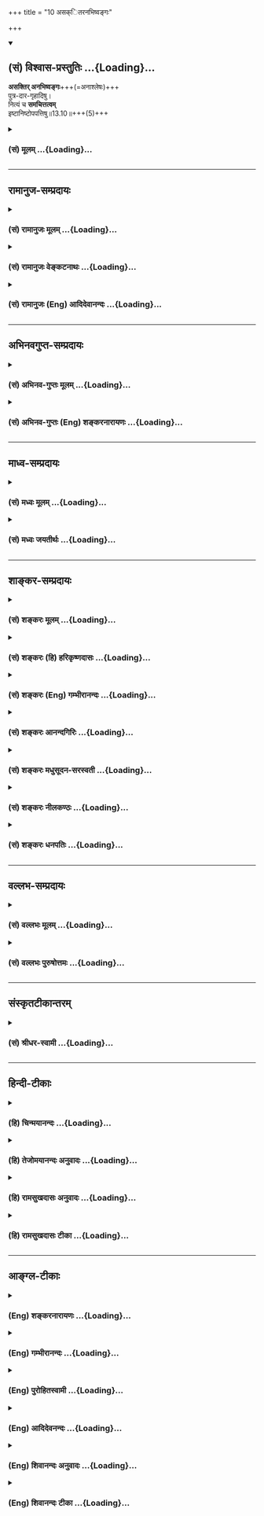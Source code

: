 +++
title = "10 असक्ितरनभिष्वङ्गः"

+++
<div class="js_include" newlevelforh1="2" title="(सं) विश्वास-प्रस्तुतिः" unfilled url="/purANam_vaiShNavam/mahAbhAratam/06-bhIShma-parva/03-bhagavad-gItA-parva/saMskRtam/vishvAsa-prastutiH/13_xetra-xetrajna-yogaH/10_asakitaranabhiShv.md">
<details open><summary><h2>(सं) विश्वास-प्रस्तुतिः ...{Loading}...</h2></summary>

**असक्तिर् अनभिष्वङ्गः**+++(=अनाश्लेषः)+++  
पुत्र-दार-गृहादिषु।  
नित्यं च **समचित्तत्वम्**  
इष्टानिष्टोपपत्तिषु॥13.10॥+++(5)+++
</details>
</div>
<div class="js_include collapsed" newlevelforh1="3" title="(सं) मूलम्" unfilled url="/purANam_vaiShNavam/mahAbhAratam/06-bhIShma-parva/03-bhagavad-gItA-parva/saMskRtam/mUlam/13_xetra-xetrajna-yogaH/10_asakitaranabhiShv.md">
<details><summary><h3>(सं) मूलम् ...{Loading}...</h3></summary>

असक्तिरनभिष्वङ्गः पुत्रदारगृहादिषु।  
नित्यं च समचित्तत्वमिष्टानिष्टोपपत्तिषु।।13.10।।
</details>
</div>


_________________
## रामानुज-सम्प्रदायः
<div class="js_include collapsed" newlevelforh1="3" title="(सं) रामानुजः मूलम्" unfilled url="/purANam_vaiShNavam/mahAbhAratam/06-bhIShma-parva/03-bhagavad-gItA-parva/saMskRtam/rAmAnujaH/mUlam/13_xetra-xetrajna-yogaH/10_asakitaranabhiShv.md">
<details><summary><h3>(सं) रामानुजः मूलम् ...{Loading}...</h3></summary>

।।13.9।।**असक्तिः** आत्मव्यतिरिक्तविषयेषु सङ्गरहितत्वम्;
**अनभिष्वङ्गःपुत्रदारगृहादिषु** तेषु शास्त्रीयकर्मोपकरणत्वातिरेकेण
आश्लेषरहितत्वम् **नित्यं च समचित्तत्वम् इष्टानिष्टोपपत्तिषु** --
संकल्पप्रभवेषु इष्टानिष्टोपनिपातेषु हर्षोद्वेगरहितत्वम्।

</details>
</div>
<div class="js_include collapsed" newlevelforh1="3" title="(सं) रामानुजः वेङ्कटनाथः" unfilled url="/purANam_vaiShNavam/mahAbhAratam/06-bhIShma-parva/03-bhagavad-gItA-parva/saMskRtam/rAmAnujaH/venkaTanAthaH/13_xetra-xetrajna-yogaH/10_asakitaranabhiShv.md">
<details><summary><h3>(सं) रामानुजः वेङ्कटनाथः ...{Loading}...</h3></summary>

  
  
।।13.10।। पूर्वम्इन्द्रियार्थेषु वैराग्यम् \[13।9\] इति सांस्पर्शिकं
शब्दादिविषये; विरक्तिरुक्ता; इदानींअसक्तिः इत्याभिमानिकेषु
सङ्गरहितत्वमुच्यत इति पुनरुक्तिं
परिहर्तुंआत्मव्यतिरिक्तपरिग्रहेष्वित्युक्तम्। तर्हि गृहस्थस्य
मुमुक्षोराभिमानिकसर्वधर्मपरित्यागेन कथमाश्रमधर्मो निर्वर्त्येत
इत्यत्रोच्यते -- अनभिष्वङ्गः पुत्रदारगृहादिष्विति। नात्र
तेषूपयुक्तानामपि स्वरूपेण त्यागो विवक्षितः; प्रव्रजितस्याप्यवर्जनीयेषु
सङ्गमात्रनिषेधात्;न कुड्यां नोदके सङ्गो न चेले न च विष्टरे। नागारे नासने
नान्ये यस्य वै मोक्षवित्तु सः इति। अतो धर्मोपयुक्तत्वमात्रेण तु परिग्रह
एवेत्यभिप्रायेणाह -- शास्त्रीयेति। सङ्गोऽभिष्वङ्गहेतुः;सङ्गात्सञ्जायते
कामः \[2।62\] इत्युक्तत्वात्। अतः कारणाभावात्कार्याभाव इति भावः।
अभिष्वङ्गोऽतिसक्तिः। सांस्पर्शिकेष्टानिष्टयोः समचित्तत्वस्याशक्यत्वादाह
-- सङ्कल्पप्रभवेष्विति। पुत्रदारादिप्रसङ्गात्तद्विषयत्वं युक्तमेवेति च
भावः।  
  

</details>
</div>
<div class="js_include collapsed" newlevelforh1="3" title="(सं) रामानुजः (Eng) आदिदेवानन्दः" unfilled url="/purANam_vaiShNavam/mahAbhAratam/06-bhIShma-parva/03-bhagavad-gItA-parva/saMskRtam/rAmAnujaH/english/AdidevAnandaH/13_xetra-xetrajna-yogaH/10_asakitaranabhiShv.md">
<details><summary><h3>(सं) रामानुजः (Eng) आदिदेवानन्दः ...{Loading}...</h3></summary>

13.10 'Non-attachment' means freedom from attachment to things other
than the self. 'Absecne of clinging' to son, wife, home and the like
means absence of excessive affection for these beyond the limits allowed
by the Sastras. 'Constant even-mindedness' to all desirable and
undesriable events means the state of freedom from joy and grief with
regard to occurrences springing from desire.

</details>
</div>


_________________
## अभिनवगुप्त-सम्प्रदायः
<div class="js_include collapsed" newlevelforh1="3" title="(सं) अभिनव-गुप्तः मूलम्" unfilled url="/purANam_vaiShNavam/mahAbhAratam/06-bhIShma-parva/03-bhagavad-gItA-parva/saMskRtam/abhinava-guptaH/mUlam/13_xetra-xetrajna-yogaH/10_asakitaranabhiShv.md">
<details><summary><h3>(सं) अभिनव-गुप्तः मूलम् ...{Loading}...</h3></summary>
<div class="js_include" includetitle="false" newlevelforh1="5" unfilled="" url="/purANam/mahAbhAratam/06-bhIShma-parva/03-bhagavad-gItA-parva/saMskRtam/abhinava-guptaH/mUlam/13_xetra-xetrajna-yogaH/08_amAnitvamadambhit.md"></div>
</details>
</div>
<div class="js_include collapsed" newlevelforh1="3" title="(सं) अभिनव-गुप्तः (Eng) शङ्करनारायणः" unfilled url="/purANam_vaiShNavam/mahAbhAratam/06-bhIShma-parva/03-bhagavad-gItA-parva/saMskRtam/abhinava-guptaH/english/shankaranArAyaNaH/13_xetra-xetrajna-yogaH/10_asakitaranabhiShv.md">
<details><summary><h3>(सं) अभिनव-गुप्तः (Eng) शङ्करनारायणः ...{Loading}...</h3></summary>
<div class="js_include" includetitle="false" newlevelforh1="5" unfilled="" url="/purANam/mahAbhAratam/06-bhIShma-parva/03-bhagavad-gItA-parva/saMskRtam/abhinava-guptaH/english/shankaranArAyaNaH/13_xetra-xetrajna-yogaH/12_adhyAtmajnAnanity.md"></div>
</details>
</div>


_________________
## माध्व-सम्प्रदायः
<div class="js_include collapsed" newlevelforh1="3" title="(सं) मध्वः मूलम्" unfilled url="/purANam_vaiShNavam/mahAbhAratam/06-bhIShma-parva/03-bhagavad-gItA-parva/saMskRtam/madhvaH/mUlam/13_xetra-xetrajna-yogaH/10_asakitaranabhiShv.md">
<details><summary><h3>(सं) मध्वः मूलम् ...{Loading}...</h3></summary>

।।13.10।। सक्तिः स्नेहः। स एवातिपक्वोऽभिष्वङ्गः। स्नेहः सक्तिः स
एवातिपक्वोऽभिष्वङ्ग उच्यते इत्यभिधानम्।

</details>
</div>
<div class="js_include collapsed" newlevelforh1="3" title="(सं) मध्वः जयतीर्थः" unfilled url="/purANam_vaiShNavam/mahAbhAratam/06-bhIShma-parva/03-bhagavad-gItA-parva/saMskRtam/madhvaH/jayatIrthaH/13_xetra-xetrajna-yogaH/10_asakitaranabhiShv.md">
<details><summary><h3>(सं) मध्वः जयतीर्थः ...{Loading}...</h3></summary>

।।13.10।। सक्त्यभिष्वङ्गशब्दयोरर्थभेदमाह -- **सक्तिरि**ति।

</details>
</div>


_________________
## शाङ्कर-सम्प्रदायः
<div class="js_include collapsed" newlevelforh1="3" title="(सं) शङ्करः मूलम्" unfilled url="/purANam_vaiShNavam/mahAbhAratam/06-bhIShma-parva/03-bhagavad-gItA-parva/saMskRtam/shankaraH/mUlam/13_xetra-xetrajna-yogaH/10_asakitaranabhiShv.md">
<details><summary><h3>(सं) शङ्करः मूलम् ...{Loading}...</h3></summary>

।।13.10।। --,**असक्तिः** सक्तिः सङ्गनिमित्तेषु विषयेषु प्रीतिमात्रम्;
तदभावः असक्तिः। **अनभिष्वङ्गः** अभिष्वङ्गाभावः। अभिष्वङ्गो नाम
आसक्तिविशेष एव अनन्यात्मभावनालक्षणः यथा अन्यस्मिन् सुखिनि दुःखिनि वा
अहमेव सुखी; दुःखी च; जीवति मृते वा अहमेव जीवामि मरिष्यामि च इति। क्व इति
आह -- **पुत्रदारगृहादिषु;** पुत्रेषु दारेषु गृहेषु आदिग्रहणात्
अन्येष्वपि अत्यन्तेष्टेषु दासवर्गादिषु। तच्च उभयं ज्ञानार्थत्वात्
ज्ञानमुच्यते। **नित्यं च समचित्तत्वं** तुल्यचित्तता। क्व
**इष्टानिष्टोपपत्तिषु** इष्टानामनिष्टानां च उपपत्तयः संप्राप्तयः तासु
इष्टानिष्टोपपत्तिषु नित्यमेव तुल्यचित्तता। इष्टोपपत्तिषु न हृष्यति; न
कुप्यति च अनिष्टोपपत्तिषु। तच्च एतत् नित्यं समचित्तत्वं ज्ञानम्।। किञ्च
--,

</details>
</div>
<div class="js_include collapsed" newlevelforh1="3" title="(सं) शङ्करः (हि) हरिकृष्णदासः" unfilled url="/purANam_vaiShNavam/mahAbhAratam/06-bhIShma-parva/03-bhagavad-gItA-parva/saMskRtam/shankaraH/hindI/harikRShNadAsaH/13_xetra-xetrajna-yogaH/10_asakitaranabhiShv.md">
<details><summary><h3>(सं) शङ्करः (हि) हरिकृष्णदासः ...{Loading}...</h3></summary>

।।13.10।। तथा --, असक्ति -- आसत्तिनिमित्तक विषयोंमें प्रीतिमात्रका नाम
सक्ति है; उसका अभाव। अनभिष्वंग -- अभिष्वगंका अभाव। मोहपूर्वक अनन्य
आत्मभावनारूप जो विशेष आसक्ति है उसका नाम अभिष्वंग है। जैसे दूसरेके सुखी
या दुःखी होनेपर यह मानना कि मैं ही सुखीदुःखी हूँ। अथवा किसी अन्यके
जीनेमरनेपर मैं ही जीता हूँ या मर जाऊँगा; ऐसा मानना। ( ऐसा अभिष्वंग )
कहाँ होता है ( सो कहते हैं ) पुत्र; स्त्री और घर आदिमें अर्थात्
पुत्रमें; स्त्रीमें; घरमें तथा आदि शब्दका ग्रहण होनेसे अन्य जो कोई
दासवर्ग आदि अत्यन्त प्रिय होते हैँ उनमें भी। असक्ति और अनभिष्वंग ये
दोनों ही ज्ञानके साधन हैं; इसलिये इनको भी ज्ञान कहते हैं। तथा नित्य
समचित्तता अर्थात् निरन्तर चित्तकी समानता -- किसमें इष्ट अथवा अनिष्टकी
प्राप्तिमें; अर्थात् प्रिय और अप्रियकी जो बारंबार प्राप्ति होती रहती है
उसमें सदा ही चित्तका सम रहना। इस साधनवाला प्रियकी प्राप्तिमें हर्षित
नहीं होता और अप्रियकी प्राप्तिमें क्रोधयुक्त नहीं होता। इस प्रकारकी जो
चित्तकी नित्य समता है वह भी ज्ञान है।

</details>
</div>
<div class="js_include collapsed" newlevelforh1="3" title="(सं) शङ्करः (Eng) गम्भीरानन्दः" unfilled url="/purANam_vaiShNavam/mahAbhAratam/06-bhIShma-parva/03-bhagavad-gItA-parva/saMskRtam/shankaraH/english/gambhIrAnandaH/13_xetra-xetrajna-yogaH/10_asakitaranabhiShv.md">
<details><summary><h3>(सं) शङ्करः (Eng) गम्भीरानन्दः ...{Loading}...</h3></summary>

13.10 Asaktih, non-attachment-attachment means merely the kind for
things arising from association; the absence of that is asaktih; and
anabhisvangah, absence of fondness-abhisvangah, is in fact a special
kind of attachment consisting of the idea of self-identification; as for
instance, thinking 'I myself am happy,' or, 'I am sorrowful,' when
somody else is happy or unhappy, and thinking 'I live', or, 'I shall
die,' when some- body else lives or dies-With regard to what; In answer
the Lord says: putra-dara-grhadisu, with regard to sons, wives, homes,
etc. From the use of 'etc.' (it is understood that this fondness is)
even with regard to others who are liked very much-retinue of sevants
and so on. And since both these (absence of attachment and fondness)
lead to Knowledge, therefore they are called Knowledge. And nityam,
constant; sama-cittatvam, eanimity of mind, mental eipoise;-with regard
to what;-ista-anista-upapattisu, the attainment of the desirable and the
undesirable; mental eipoise with regard to them, always, without
exception. One does not become happy on the attainment of the desirable,
nor does he become angry on the attainment of the undesirable. And that
constant eanimity of mind which is of this kind is Knowledge Further,

</details>
</div>
<div class="js_include collapsed" newlevelforh1="3" title="(सं) शङ्करः आनन्दगिरिः" unfilled url="/purANam_vaiShNavam/mahAbhAratam/06-bhIShma-parva/03-bhagavad-gItA-parva/saMskRtam/shankaraH/AnandagiriH/13_xetra-xetrajna-yogaH/10_asakitaranabhiShv.md">
<details><summary><h3>(सं) शङ्करः आनन्दगिरिः ...{Loading}...</h3></summary>

।।13.9।। ज्ञानस्यान्तरङ्गमेव हेत्वन्तरमाह -- **किञ्चेति।**
नन्वसक्तिरेवाभिष्वङ्गाभावस्तथाच
पुनरुक्तिरित्याशङ्क्याभिष्वङ्गोक्तिद्वारा निरस्यति -- **अभिष्वङ्गो
नामेति।** अन्यस्मिन्नेव पुत्रादावन्यत्वधिया तद्गते सुखादावात्मनि
तद्भावनाख्यं शक्तिविशेषमेवोदाहरति -- **यथेति।**
उक्तविशेषणयोराकाङ्क्षाद्वारा विषयमाह -- **क्वेत्यादिना।**
उक्तविशेषणयोर्ज्ञानशब्दस्योपपत्तिमाह -- **तच्चेति।** सदा
हर्षविषादशून्यमनस्त्वमपि ज्ञानहेतुरित्याह -- **नित्यं चेति।** तदेव
विभजते -- **इष्टेति।** तस्य ज्ञानहेतुत्वं निगमयति -- **तच्चैतदिति।**

</details>
</div>
<div class="js_include collapsed" newlevelforh1="3" title="(सं) शङ्करः मधुसूदन-सरस्वती" unfilled url="/purANam_vaiShNavam/mahAbhAratam/06-bhIShma-parva/03-bhagavad-gItA-parva/saMskRtam/shankaraH/madhusUdana-sarasvatI/13_xetra-xetrajna-yogaH/10_asakitaranabhiShv.md">
<details><summary><h3>(सं) शङ्करः मधुसूदन-सरस्वती ...{Loading}...</h3></summary>

।।13.10।। असक्तिरिति। किंच सक्तिर्ममेदमित्येतावन्मात्रेण प्रीतिः।
अभिष्वङ्गस्त्वहमेवायमित्यनन्यत्वभावनया प्रीत्यतिशयः अन्यस्मिन् सुखिनि
दुःखिनि वाऽहमेव सुखीदुःखीचेति तद्राहित्यमसक्तिरनभिष्वङ्ग इति चोक्तम्।
कुत्र सक्त्यभिष्वङ्गौ वर्जनीयावत आह -- पुत्रेति। पुत्रदारगृहादिषु
पुत्रेषु दारेषु गृहेषु आदिग्रहणादन्येष्वपि भृत्यादिषु सर्वेषु
स्नेहविषयेष्वित्यर्थः। नित्यं च सर्वदा समचित्तत्वं
हर्षविषादशून्यमनस्त्वम्। इष्टानिष्टोपपत्तिषु उपपत्तिः प्राप्तिः।
इष्टोपपत्तिषु हर्षाभावोऽनिष्टोपपत्तिषु विषादाभाव इत्यर्थः। चः समुच्चये।

</details>
</div>
<div class="js_include collapsed" newlevelforh1="3" title="(सं) शङ्करः नीलकण्ठः" unfilled url="/purANam_vaiShNavam/mahAbhAratam/06-bhIShma-parva/03-bhagavad-gItA-parva/saMskRtam/shankaraH/nIlakaNThaH/13_xetra-xetrajna-yogaH/10_asakitaranabhiShv.md">
<details><summary><h3>(सं) शङ्करः नीलकण्ठः ...{Loading}...</h3></summary>

।।13.10।।**असक्तिरिति।** सक्तिः पुत्रादौ ममतामात्रम्। अभिष्वङ्गस्तेन सह
तादात्म्याभिमानोऽयमेवाहमिति च। पुत्रादेः सुखेऽहमेव सुखी तस्य दुःखेऽहमेव
दुःखीति सङ्गाभिष्वङ्गौ तद्वर्जनमित्यर्थः। समचित्तत्वं
हर्षविषादराहित्यम्। कुत्र इष्टानिष्टोपपत्तिषु इष्टप्राप्तौ
हर्षाभावोऽनिष्टप्राप्तौ विषादाभावः।

</details>
</div>
<div class="js_include collapsed" newlevelforh1="3" title="(सं) शङ्करः धनपतिः" unfilled url="/purANam_vaiShNavam/mahAbhAratam/06-bhIShma-parva/03-bhagavad-gItA-parva/saMskRtam/shankaraH/dhanapatiH/13_xetra-xetrajna-yogaH/10_asakitaranabhiShv.md">
<details><summary><h3>(सं) शङ्करः धनपतिः ...{Loading}...</h3></summary>

।।13.10।। किंचासक्तिः सङ्निमितेषु विषयेषु प्रीततिमात्रस्याभावः।
अनभिष्वङ्गः अन्यस्मिन्पुत्रादौ सुखिनि वा जीवति मृते वाहमेव सुखी दुःखी च
जीवामि मरिष्यामीति चेति। पुत्रादिषु
तादात्म्यभावनालक्षणस्याभिष्वङ्गस्याभाव। आदिपदादन्यदप्यत्यन्तेषं
दासपश्वादिकं गृह्यते। इष्टा नामनिष्टानां चोपपत्तिषु प्राप्तिषु नित्यं
सर्वदा समचित्तत्वं इष्टोपपत्तिषु हर्षस्यानिष्टोपपत्तिषु कोपस्य च वर्जनं
तच्चैतन्त्रयमपि ज्ञानान्तरङ्गसाधनत्वाज्ज्ञानमित्यर्थः।

</details>
</div>


_________________
## वल्लभ-सम्प्रदायः
<div class="js_include collapsed" newlevelforh1="3" title="(सं) वल्लभः मूलम्" unfilled url="/purANam_vaiShNavam/mahAbhAratam/06-bhIShma-parva/03-bhagavad-gItA-parva/saMskRtam/vallabhaH/mUlam/13_xetra-xetrajna-yogaH/10_asakitaranabhiShv.md">
<details><summary><h3>(सं) वल्लभः मूलम् ...{Loading}...</h3></summary>

।।13.10।। असक्तिरिति अमुत्र भोगविरागः।

</details>
</div>
<div class="js_include collapsed" newlevelforh1="3" title="(सं) वल्लभः पुरुषोत्तमः" unfilled url="/purANam_vaiShNavam/mahAbhAratam/06-bhIShma-parva/03-bhagavad-gItA-parva/saMskRtam/vallabhaH/puruShottamaH/13_xetra-xetrajna-yogaH/10_asakitaranabhiShv.md">
<details><summary><h3>(सं) वल्लभः पुरुषोत्तमः ...{Loading}...</h3></summary>

  
  
।।13.10।। किञ्चअसक्तिरिति। पुत्रदारगृहादिपदार्थेष्वसक्तिः
आसक्तिराहित्यम्। अनभिष्वङ्गः तेषु समदुःखसुखतया तन्मयत्वाभावः।
इष्टानिष्टोपपत्तिषु इष्टानिष्टप्राप्तिषु नित्यं भगवदिच्छाविचारेण
समचित्तत्वम्।  
  

</details>
</div>


_________________
## संस्कृतटीकान्तरम्
<div class="js_include collapsed" newlevelforh1="3" title="(सं) श्रीधर-स्वामी" unfilled url="/purANam_vaiShNavam/mahAbhAratam/06-bhIShma-parva/03-bhagavad-gItA-parva/saMskRtam/shrIdhara-svAmI/13_xetra-xetrajna-yogaH/10_asakitaranabhiShv.md">
<details><summary><h3>(सं) श्रीधर-स्वामी ...{Loading}...</h3></summary>

।।13.10।। किंच **-- असक्तिरिति।** असक्तिः पुत्रादिपदार्थेषु प्रीतित्यागः;
अनभिष्वङ्गः पुत्रादीनां सुखे दुःखे वाऽहमेव सुखी दुःखी
चेत्यध्यासातिरेकाभावः; इष्टानिष्टयोरुपपत्तिषु प्राप्तिषु नित्यं सर्वदा
समचित्तत्वम्।

</details>
</div>


_________________
## हिन्दी-टीकाः
<div class="js_include collapsed" newlevelforh1="3" title="(हि) चिन्मयानन्दः" unfilled url="/purANam_vaiShNavam/mahAbhAratam/06-bhIShma-parva/03-bhagavad-gItA-parva/hindI/chinmayAnandaH/13_xetra-xetrajna-yogaH/10_asakitaranabhiShv.md">
<details><summary><h3>(हि) चिन्मयानन्दः ...{Loading}...</h3></summary>

।।13.10।। असक्ति अर्जित की हुयी वस्तुओं से होने वाली सामान्य प्रीति को
सक्ति अर्थात् संग कहते हैं। उसका अभाव असक्ति कहलाता है। हमें जो दुख होता
है; वह विषयों के कारण नहीं; हमारे उसके साथ के मानसिक संग के कारण होता
है। जैसै; अग्नि स्वयं किसी को नहीं जला सकती; जब तक कि कोई उसे स्पर्श न
करे। पुत्र; भार्या और गृहादिक में अनभिष्वंग अति स्नेह को अभिष्वंग कहते
हैं। अत उसका अभाव ही अनभिष्वंग कहलाता है। जब किसी वस्तु या व्यक्ति के
प्रति सामान्य प्रीति बढ़कर आसक्ति का रूप ले लेती है; तब उसे अभिष्वंग
कहते हैं। इस आसक्ति का लक्षण है यह है कि मनुष्य को अपनी प्रिय वस्तु या
व्यक्ति के साथ इतना तादात्म्य हो जाता है कि उनके सुखदुख उसे अपने ही
अनुभव होते हैं। इसका स्पष्ट उदाहरण है पुत्र के प्रति माता की आसक्ति का।
इस प्रकार की आसक्ति के कारण व्यक्ति के मन में सदा विक्षेप बना रहता है और
वह कार्य करने में भी अकुशल हो जाता है। हमें अपने आन्तरिक व्यक्तित्व के
चारों ओर विवेक की ऐसी दीवार खड़ी करनी चाहिये कि ये सभी विक्षेप हमसे दूर
रहें और मन का सन्तुलन सदा बना रहे जिसके बिना किसी प्रकार की प्रगति या
समृद्धि कदापि संभव नहीं होती। प्रिय और अप्रिय परिस्थितियों में चित्त की
समता को सतत अभ्यास करते रहने से प्राप्त किया जा सकता है। यदि मनुष्य अपनी
मूढ़ प्रीति और आसक्ति के बन्धनों से मुक्त हो जाये; तो उसे अपने में ही
अतिरिक्त शक्ति का भण्डार प्राप्त होता है; जिसका उसे सही दिशा में सदुपयोग
करना चाहिये; अन्यथा वही शक्ति आत्मघातक सिद्ध हो सकती है। वह सही दिशा क्या
है इसे अगले श्लोक में बताते हैं

</details>
</div>
<div class="js_include collapsed" newlevelforh1="3" title="(हि) तेजोमयानन्दः अनुवादः" unfilled url="/purANam_vaiShNavam/mahAbhAratam/06-bhIShma-parva/03-bhagavad-gItA-parva/hindI/tejomayAnandaH/anuvAdaH/13_xetra-xetrajna-yogaH/10_asakitaranabhiShv.md">
<details><summary><h3>(हि) तेजोमयानन्दः अनुवादः ...{Loading}...</h3></summary>

।।13.10।। आसक्ति तथा पुत्र, पत्नी, गृह आदि में अनभिष्वङ्ग (तादात्म्य का
अभाव); और इष्ट और अनिष्ट की प्राप्ति में समचित्तता।।

</details>
</div>
<div class="js_include collapsed" newlevelforh1="3" title="(हि) रामसुखदासः अनुवादः" unfilled url="/purANam_vaiShNavam/mahAbhAratam/06-bhIShma-parva/03-bhagavad-gItA-parva/hindI/rAmasukhadAsaH/anuvAdaH/13_xetra-xetrajna-yogaH/10_asakitaranabhiShv.md">
<details><summary><h3>(हि) रामसुखदासः अनुवादः ...{Loading}...</h3></summary>

।।13.10।। आसक्तिरहित होना; पुत्र, स्त्री, घर आदिमें एकात्मता (घनिष्ठ
सम्बन्ध) न होना और अनुकूलता-प्रतिकूलताकी प्राप्तिमें चित्तका नित्य सम
रहना।

</details>
</div>
<div class="js_include collapsed" newlevelforh1="3" title="(हि) रामसुखदासः टीका" unfilled url="/purANam_vaiShNavam/mahAbhAratam/06-bhIShma-parva/03-bhagavad-gItA-parva/hindI/rAmasukhadAsaH/TIkA/13_xetra-xetrajna-yogaH/10_asakitaranabhiShv.md">
<details><summary><h3>(हि) रामसुखदासः टीका ...{Loading}...</h3></summary>

।।13.10।।***व्याख्या --***  **असक्तिः --** उत्पन्न होनेवाली (सांसारिक)
वस्तु; व्यक्ति; घटना; परिस्थिति आदिमें जो प्रियता है; उसको सक्ति कहते
हैं। उस सक्तिसे रहित होनेका नाम असक्ति है।  
  
सांसारिक वस्तुओं; व्यक्तियों आदिसे सुख लेनेकी इच्छासे; सुखकी आशासे और
सुखके भोगसे ही मनुष्यकी उनमें आसक्ति; प्रियता होती है। कारण कि मनुष्यको
संयोगके सिवाय सुख नहीं दीखता; इसलिये उसको संयोगजन्य सुख प्रिय लगता है।
परन्तु वास्तविक सुख संयोगके वियोगसे होता है (गीता 6। 23); इसलिये साधकके
लिये सांसारिक आसक्तिका त्याग करना बहुत आवश्यक है।**उपाय --** संयोगजन्य
सुख आरम्भमें तो अमृतकी तरह दीखता है; पर परिणाममें विषकी तरह होता है
(गीता 18। 38)। संयोगजन्य सुख भोगनेवालेको परिणाममें दुःख भोगना ही पड़ता
है -- यह नियम है। अतः संयोगजन्य सुखके परिणामपर दृष्टि रखनेसे उसमें
आसक्ति नहीं रहती।**अनभिष्वङ्गः पुत्रदारगृहादिषु --** पुत्र; स्त्री; घर;
धन; जमीन; पशु आदिके साथ माना हुआ जो घनिष्ठ सम्बन्ध है; गाढ़ मोह है;
तादात्म्य है; मानी हुई एकात्मता है; जिसके कारण शरीरपर भी असर पड़ता है;
उसका नाम अभिष्वङ्ग है **(टिप्पणी प₀ 683)**। जैसे -- पुत्रके साथ माताकी
एकात्मता रहनेके कारण जब पुत्र बीमार हो जाता है; तब माताका शरीर कमजोर हो
जाता है। ऐसे ही पुत्रके; स्त्रीके मर जानेपर मनुष्य कहता है कि मैं मर
गया; धनके चले जानेपर कहता है कि मैं मारा गया; आदि। ऐसी एकात्मतासे रहित
होनेके लिये यहाँ **अनभिष्वङ्गः** पद आया है।**उपाय --** जिनके साथ अपना
घनिष्ठ सम्बन्ध दीखे; उनकी सेवा करे; उनको सुख पहुँचाये; पर उनसे सुख
लेनेका उद्देश्य न रखे। उद्देश्य तो उनसे अभिष्वङ्ग (तादात्म्य) दूर करनेका
ही रखे। अगर उनसे सेवा,लेनेका उद्देश्य रखेंगे तो उनसे तादात्म्य हो जायगा।
हाँ; उनकी प्रसन्नताके लिये कभी उनसे सेवा लेनी भी पड़े तो उसमें राजी न हो
क्योंकि राजी होनेसे अभिष्वङ्ग हो जायगा। तात्पर्य है कि किसीके साथ अपनेको
लिप्त न करे। इस बातकी बहुत सावधानी रखे।**नित्यं च
समचित्तत्वमिष्टानिष्टोपपत्तिषु --** इष्ट अर्थात् मनके अनुकूल वस्तु;
व्यक्ति; परिस्थिति; घटना आदिके प्राप्त होनेपर चित्तमें राग; हर्ष; सुख
आदि विकार न हो और अनिष्ट अर्थात् मनके प्रतिकूल वस्तु; व्यक्ति आदिके
प्राप्त होनेपर चित्तमें द्वेष; शोक; दुःख; उद्वेग आदि विकार न हो।
तात्पर्य है कि अनुकूलप्रतिकूल परिस्थितियोंके प्राप्त होनेपर चित्तमें
निरन्तर समता रहे; चित्तपर उसका कोई असर न पड़े। इसको भगवान्ने
**सिद्ध्यसिद्ध्योः समो भूत्वा** (2। 48)। पदोंसे भी कहा है।**उपाय --**
मनुष्यको जो कुछ अनुकूल सामग्री मिली है; उसको वह अपने लिये मानकर सुख
भोगता है -- यह महान् बाधक है। कारण कि संसारकी सामग्री केवल संसारकी
सेवामें लगानेके लिये ही मिली है; अपने शरीरइन्द्रियोंको सुख पहुँचानेके
लिये नहीं। ऐसे ही मनुष्यको जो कुछ प्रतिकूल सामग्री मिली है; वह दुःख
भोगनेके लिये नहीं मिली है; प्रत्युत संयोगजन्य सुखका त्याग करनेके लिये;
मनुष्यको सांसारिक राग; आसक्ति; कामना; ममता आदिसे छुड़ानेके लिये ही मिली
है। तात्पर्य है कि अनुकूल और प्रतिकूल -- दोनों परिस्थितियाँ मनुष्यको
सुखदुःखसे ऊँचा उठाकर (उन दोनोंसे अतीत) परमात्मतत्त्वको प्राप्त करानेके
लिये ही मिली हैं -- ऐसा दृढ़तासे मान लेनेसे साधकका चित्त इष्ट और
अनिष्टकी प्राप्तिमें स्वतः सम रहेगा।

</details>
</div>


_________________
## आङ्ग्ल-टीकाः
<div class="js_include collapsed" newlevelforh1="3" title="(Eng) शङ्करनारायणः" unfilled url="/purANam_vaiShNavam/mahAbhAratam/06-bhIShma-parva/03-bhagavad-gItA-parva/english/shankaranArAyaNaH/13_xetra-xetrajna-yogaH/10_asakitaranabhiShv.md">
<details><summary><h3>(Eng) शङ्करनारायणः ...{Loading}...</h3></summary>

13.10. Non-attachment; detachment towards \[one's\] children, wives,
houses and the like; and a constant eal-mindedness on the occurrence of
the desirable and the undesirable things;

</details>
</div>
<div class="js_include collapsed" newlevelforh1="3" title="(Eng) गम्भीरानन्दः" unfilled url="/purANam_vaiShNavam/mahAbhAratam/06-bhIShma-parva/03-bhagavad-gItA-parva/english/gambhIrAnandaH/13_xetra-xetrajna-yogaH/10_asakitaranabhiShv.md">
<details><summary><h3>(Eng) गम्भीरानन्दः ...{Loading}...</h3></summary>

13.10 Non-attachment and absence of fondness with regard to sons, wives,
homes, etc., and constant eanimity of the mind with regard to the
attainment of the desirable and the undesirable;

</details>
</div>
<div class="js_include collapsed" newlevelforh1="3" title="(Eng) पुरोहितस्वामी" unfilled url="/purANam_vaiShNavam/mahAbhAratam/06-bhIShma-parva/03-bhagavad-gItA-parva/english/purohitasvAmI/13_xetra-xetrajna-yogaH/10_asakitaranabhiShv.md">
<details><summary><h3>(Eng) पुरोहितस्वामी ...{Loading}...</h3></summary>

13.10 Indifference, non-attachment to sex, progeny or home, equanimity
in good fortune and in bad;

</details>
</div>
<div class="js_include collapsed" newlevelforh1="3" title="(Eng) आदिदेवनन्दः" unfilled url="/purANam_vaiShNavam/mahAbhAratam/06-bhIShma-parva/03-bhagavad-gItA-parva/english/AdidevanandaH/13_xetra-xetrajna-yogaH/10_asakitaranabhiShv.md">
<details><summary><h3>(Eng) आदिदेवनन्दः ...{Loading}...</h3></summary>

13.10 Non-attachment, absence of clinging to son, wife, home and the
like, and constant even-mindedness to all desirable and undesirable
events;

</details>
</div>
<div class="js_include collapsed" newlevelforh1="3" title="(Eng) शिवानन्दः अनुवादः" unfilled url="/purANam_vaiShNavam/mahAbhAratam/06-bhIShma-parva/03-bhagavad-gItA-parva/english/shivAnandaH/anuvAdaH/13_xetra-xetrajna-yogaH/10_asakitaranabhiShv.md">
<details><summary><h3>(Eng) शिवानन्दः अनुवादः ...{Loading}...</h3></summary>

13.10 Non-attachment, non-identification of the Self with son, wife,
home and the rest, and constant even-mindedness on the attainment of the
desirable and the undesirable.

</details>
</div>
<div class="js_include collapsed" newlevelforh1="3" title="(Eng) शिवानन्दः टीका" unfilled url="/purANam_vaiShNavam/mahAbhAratam/06-bhIShma-parva/03-bhagavad-gItA-parva/english/shivAnandaH/TIkA/13_xetra-xetrajna-yogaH/10_asakitaranabhiShv.md">
<details><summary><h3>(Eng) शिवानन्दः टीका ...{Loading}...</h3></summary>

13.10 असक्तिः nonattachment; अनभिष्वङ्गः nonidentification of the Self;
पुत्रदारगृहादिषु in son; wife; home and the rest; नित्यम् constant; च
and;समचित्तत्वम् evenmindedness; इष्टानिष्टोपपत्तिषु on the attainment
of the desirable and the undesirable.Commentary When a man thinks; This
object is mine; the idea of mineness enters his mind. He develops
Abhimana (false identification). Then he begins to love the objects. He
clings to them and gets attached to them. Asakti is nonattachment to
objects. There is absence of liking for the objects.Anabhishvangah There
is intense attachment to wife; son or mother; etc. There is complete
identification of the Self with another. He feels happy or miserable
when that person is happy or miserable. Govindan feels miserable when
his wife is dead because he was very much attached to her but he does
not feel anything when his neighbours wife is dead. A man of wisdom has
no attachment to his home. He considers his home as a public inn on the
side of a public road.And the rest Others who are very dear relatives or
other dependants.Constant evenmindedness or eanimity is an index of
knowledge. The man of wisdom is neither elated when he gets the
desirable or pleasant objects; nor grieves when he attains the
undesriable or painful objects.Nonattachment; absence of affection and
eanimity are all conducive to the attainment of knowledge of the Self.
They are designated as knowledge because they are the means of attaining
knowledge.

</details>
</div>
